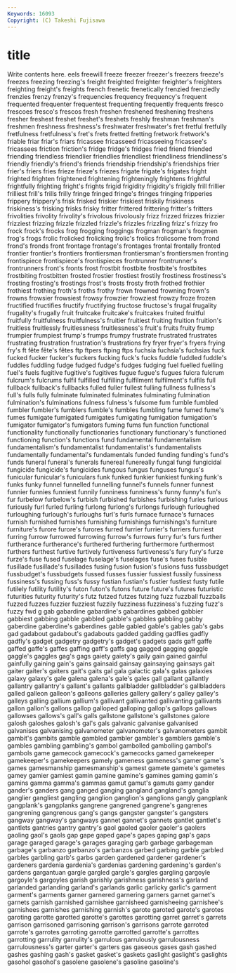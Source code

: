 ```yaml
---
Keywords: 16093 
Copyright: (C) Takeshi Fujisawa
---
```


# title

Write contents here.
eels freewill freeze freezer
freezer's freezers freeze's freezes freezing freezing's freight freighted freighter freighter's
freighters freighting freight's freights french frenetic frenetically frenzied frenziedly frenzies
frenzy frenzy's frequencies frequency frequency's frequent frequented frequenter frequentest frequenting
frequently frequents fresco frescoes fresco's frescos fresh freshen freshened freshening
freshens fresher freshest freshet freshet's freshets freshly freshman freshman's freshmen
freshness freshness's freshwater freshwater's fret fretful fretfully fretfulness fretfulness's fret's
frets fretted fretting fretwork fretwork's friable friar friar's friars fricassee
fricasseed fricasseeing fricassee's fricassees friction friction's fridge fridge's fridges fried
friend friended friending friendless friendlier friendlies friendliest friendliness friendliness's friendly
friendly's friend's friends friendship friendship's friendships frier frier's friers fries
frieze frieze's friezes frigate frigate's frigates fright frighted frighten frightened
frightening frighteningly frightens frightful frightfully frighting fright's frights frigid frigidity
frigidity's frigidly frill frillier frilliest frill's frills frilly fringe fringed
fringe's fringes fringing fripperies frippery frippery's frisk frisked friskier friskiest
friskily friskiness friskiness's frisking frisks frisky fritter frittered frittering fritter's
fritters frivolities frivolity frivolity's frivolous frivolously frizz frizzed frizzes frizzier
frizziest frizzing frizzle frizzled frizzle's frizzles frizzling frizz's frizzy fro
frock frock's frocks frog frogging froggings frogman frogman's frogmen frog's
frogs frolic frolicked frolicking frolic's frolics frolicsome from frond frond's
fronds front frontage frontage's frontages frontal frontally fronted frontier frontier's
frontiers frontiersman frontiersman's frontiersmen fronting frontispiece frontispiece's frontispieces frontrunner frontrunner's
frontrunners front's fronts frost frostbit frostbite frostbite's frostbites frostbiting frostbitten
frosted frostier frostiest frostily frostiness frostiness's frosting frosting's frostings frost's
frosts frosty froth frothed frothier frothiest frothing froth's froths frothy
frown frowned frowning frown's frowns frowsier frowsiest frowsy frowzier frowziest
frowzy froze frozen fructified fructifies fructify fructifying fructose fructose's frugal
frugality frugality's frugally fruit fruitcake fruitcake's fruitcakes fruited fruitful fruitfully
fruitfulness fruitfulness's fruitier fruitiest fruiting fruition fruition's fruitless fruitlessly fruitlessness
fruitlessness's fruit's fruits fruity frump frumpier frumpiest frump's frumps frumpy
frustrate frustrated frustrates frustrating frustration frustration's frustrations fry fryer fryer's
fryers frying fry's ft fête fête's fêtes ftp ftpers ftping
ftps fuchsia fuchsia's fuchsias fuck fucked fucker fucker's fuckers fucking
fuck's fucks fuddle fuddled fuddle's fuddles fuddling fudge fudged fudge's
fudges fudging fuel fuelled fuelling fuel's fuels fugitive fugitive's fugitives
fugue fugue's fugues fulcra fulcrum fulcrum's fulcrums fulfil fulfilled fulfilling
fulfilment fulfilment's fulfils full fullback fullback's fullbacks fulled fuller fullest
fulling fullness fullness's full's fulls fully fulminate fulminated fulminates fulminating
fulmination fulmination's fulminations fulness fulness's fulsome fum fumble fumbled fumbler
fumbler's fumblers fumble's fumbles fumbling fume fumed fume's fumes fumigate
fumigated fumigates fumigating fumigation fumigation's fumigator fumigator's fumigators fuming fums
fun function functional functionality functionally functionaries functionary functionary's functioned functioning
function's functions fund fundamental fundamentalism fundamentalism's fundamentalist fundamentalist's fundamentalists fundamentally
fundamental's fundamentals funded funding funding's fund's funds funeral funeral's funerals
funereal funereally fungal fungi fungicidal fungicide fungicide's fungicides fungous fungus
funguses fungus's funicular funicular's funiculars funk funked funkier funkiest funking
funk's funks funky funnel funnelled funnelling funnel's funnels funner funnest
funnier funnies funniest funnily funniness funniness's funny funny's fun's fur
furbelow furbelow's furbish furbished furbishes furbishing furies furious furiously furl
furled furling furlong furlong's furlongs furlough furloughed furloughing furlough's furloughs
furl's furls furnace furnace's furnaces furnish furnished furnishes furnishing furnishings
furnishings's furniture furniture's furore furore's furores furred furrier furrier's furriers
furriest furring furrow furrowed furrowing furrow's furrows furry fur's furs
further furtherance furtherance's furthered furthering furthermore furthermost furthers furthest furtive
furtively furtiveness furtiveness's fury fury's furze furze's fuse fused fuselage
fuselage's fuselages fuse's fuses fusible fusillade fusillade's fusillades fusing fusion
fusion's fusions fuss fussbudget fussbudget's fussbudgets fussed fusses fussier fussiest
fussily fussiness fussiness's fussing fuss's fussy fustian fustian's fustier fustiest
fusty futile futilely futility futility's futon futon's futons future future's
futures futuristic futurities futurity futurity's futz futzed futzes futzing fuzz
fuzzball fuzzballs fuzzed fuzzes fuzzier fuzziest fuzzily fuzziness fuzziness's fuzzing
fuzz's fuzzy fwd g gab gabardine gabardine's gabardines gabbed gabbier
gabbiest gabbing gabble gabbled gabble's gabbles gabbling gabby gaberdine gaberdine's
gaberdines gable gabled gable's gables gab's gabs gad gadabout gadabout's
gadabouts gadded gadding gadflies gadfly gadfly's gadget gadgetry gadgetry's gadget's
gadgets gads gaff gaffe gaffed gaffe's gaffes gaffing gaff's gaffs
gag gagged gagging gaggle gaggle's gaggles gag's gags gaiety gaiety's
gaily gain gained gainful gainfully gaining gain's gains gainsaid gainsay
gainsaying gainsays gait gaiter gaiter's gaiters gait's gaits gal gala
galactic gala's galas galaxies galaxy galaxy's gale galena galena's gale's
gales gall gallant gallantly gallantry gallantry's gallant's gallants gallbladder gallbladder's
gallbladders galled galleon galleon's galleons galleries gallery gallery's galley galley's
galleys galling gallium gallium's gallivant gallivanted gallivanting gallivants gallon gallon's
gallons gallop galloped galloping gallop's gallops gallows gallowses gallows's gall's
galls gallstone gallstone's gallstones galore galosh galoshes galosh's gal's gals
galvanic galvanise galvanised galvanises galvanising galvanometer galvanometer's galvanometers gambit gambit's
gambits gamble gambled gambler gambler's gamblers gamble's gambles gambling gambling's
gambol gambolled gambolling gambol's gambols game gamecock gamecock's gamecocks gamed
gamekeeper gamekeeper's gamekeepers gamely gameness gameness's gamer game's games gamesmanship
gamesmanship's gamest gamete gamete's gametes gamey gamier gamiest gamin gamine
gamine's gamines gaming gamin's gamins gamma gamma's gammas gamut gamut's
gamuts gamy gander gander's ganders gang ganged ganging gangland gangland's
ganglia ganglier gangliest gangling ganglion ganglion's ganglions gangly gangplank gangplank's
gangplanks gangrene gangrened gangrene's gangrenes gangrening gangrenous gang's gangs gangster
gangster's gangsters gangway gangway's gangways gannet gannet's gannets gantlet gantlet's
gantlets gantries gantry gantry's gaol gaoled gaoler gaoler's gaolers gaoling
gaol's gaols gap gape gaped gape's gapes gaping gap's gaps
garage garaged garage's garages garaging garb garbage garbageman garbage's garbanzo
garbanzo's garbanzos garbed garbing garble garbled garbles garbling garb's garbs
garden gardened gardener gardener's gardeners gardenia gardenia's gardenias gardening gardening's
garden's gardens gargantuan gargle gargled gargle's gargles gargling gargoyle gargoyle's
gargoyles garish garishly garishness garishness's garland garlanded garlanding garland's garlands
garlic garlicky garlic's garment garment's garments garner garnered garnering garners
garnet garnet's garnets garnish garnished garnishee garnisheed garnisheeing garnishee's garnishees
garnishes garnishing garnish's garote garoted garote's garotes garoting garotte garotted
garotte's garottes garotting garret garret's garrets garrison garrisoned garrisoning garrison's
garrisons garrote garroted garrote's garrotes garroting garrotte garrotted garrotte's garrottes
garrotting garrulity garrulity's garrulous garrulously garrulousness garrulousness's garter garter's garters
gas gaseous gases gash gashed gashes gashing gash's gasket gasket's
gaskets gaslight gaslight's gaslights gasohol gasohol's gasolene gasolene's gasoline gasoline's
